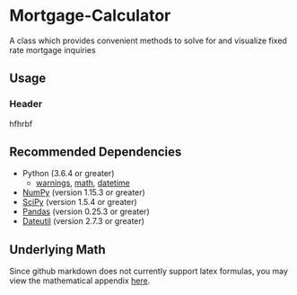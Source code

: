 # Mortgage-Calculator
A class which provides convenient methods to solve for and visualize fixed rate mortgage inquiries

## Usage
### Header
hfhrbf
## Recommended Dependencies
- Python (3.6.4 or greater)
  - [warnings](https://docs.python.org/3.6/library/warnings.html), [math](https://docs.python.org/3.6/library/math.html), [datetime](https://docs.python.org/3.6/library/datetime.html?highlight=datetime#module-datetime)
- [NumPy](https://numpy.org/) (version 1.15.3 or greater)
- [SciPy](https://scipy.org/) (version 1.5.4 or greater)
- [Pandas](https://pandas.pydata.org/) (version 0.25.3 or greater)
- [Dateutil](https://dateutil.readthedocs.io/en/stable/) (version 2.7.3 or greater)

## Underlying Math
Since github markdown does not currently support latex formulas, you may view the mathematical appendix [here](https://github.com/MatthewK100000/Mortgage-Calculator/blob/main/Math/mathematical%20background%20v1.0.pdf).

